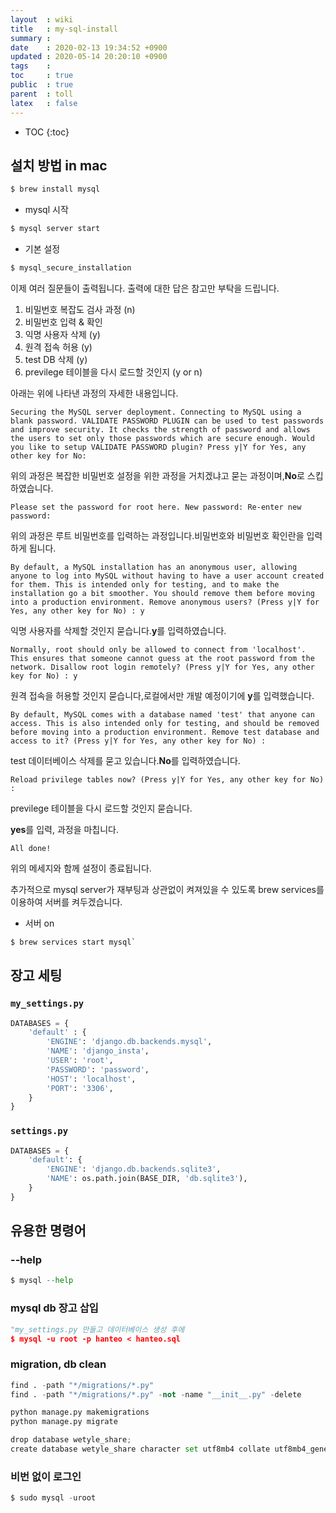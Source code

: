 ```yaml
---
layout  : wiki
title   : my-sql-install 
summary : 
date    : 2020-02-13 19:34:52 +0900
updated : 2020-05-14 20:20:10 +0900
tags    : 
toc     : true
public  : true
parent  : toll
latex   : false
---
```

* TOC
{:toc}

## 설치 방법 in mac

```python
$ brew install mysql
```

* mysql 시작

```python
$ mysql server start
```

* 기본 설정

```python
$ mysql_secure_installation
```

이제 여러 질문들이 출력됩니다. 출력에 대한 답은 참고만 부탁을 드립니다.

1. 비밀번호 복잡도 검사 과정 (n)
2. 비밀번호 입력 & 확인
3. 익명 사용자 삭제 (y)
4. 원격 접속 허용 (y)
5. test DB 삭제 (y)
6. previlege 테이블을 다시 로드할 것인지 (y or n)

아래는 위에 나타낸 과정의 자세한 내용입니다.

`Securing the MySQL server deployment.
Connecting to MySQL using a blank password.
VALIDATE PASSWORD PLUGIN can be used to test passwords
and improve security. It checks the strength of password
and allows the users to set only those passwords which are
secure enough. Would you like to setup VALIDATE PASSWORD plugin?
Press y|Y for Yes, any other key for No:`

위의 과정은 복잡한 비밀번호 설정을 위한 과정을 거치겠냐고 묻는 과정이며,**No**로 스킵하였습니다.

`Please set the password for root here.
New password:
Re-enter new password:`

위의 과정은 루트 비밀번호를 입력하는 과정입니다.비밀번호와 비밀번호 확인란을 입력하게 됩니다.

`By default, a MySQL installation has an anonymous user,
allowing anyone to log into MySQL without having to have
a user account created for them. This is intended only for
testing, and to make the installation go a bit smoother.
You should remove them before moving into a production
environment.
Remove anonymous users? (Press y|Y for Yes, any other key for No) : y`

익명 사용자를 삭제할 것인지 묻습니다.**y**를 입력하였습니다.

`Normally, root should only be allowed to connect from
'localhost'. This ensures that someone cannot guess at
the root password from the network.
Disallow root login remotely? (Press y|Y for Yes, any other key for No) : y`

원격 접속을 허용할 것인지 묻습니다,로컬에서만 개발 예정이기에 **y**를 입력했습니다.

`By default, MySQL comes with a database named 'test' that
anyone can access. This is also intended only for testing,
and should be removed before moving into a production
environment.
Remove test database and access to it? (Press y|Y for Yes, any other key for No) :`

test 데이터베이스 삭제를 묻고 있습니다.**No**를 입력하였습니다.

`Reload privilege tables now? (Press y|Y for Yes, any other key for No) :`

previlege 테이블을 다시 로드할 것인지 묻습니다.

**yes**를 입력, 과정을 마칩니다.

`All done!`

위의 메세지와 함께 설정이 종료됩니다.

추가적으로 mysql server가 재부팅과 상관없이 켜져있을 수 있도록 brew services를 이용하여 서버를 켜두겠습니다.

- 서버 on

```python
$ brew services start mysql`
```

## 장고 세팅

### `my_settings.py`

```python
DATABASES = {
    'default' : {
        'ENGINE': 'django.db.backends.mysql',    
        'NAME': 'django_insta',                  
        'USER': 'root',                          
        'PASSWORD': 'password',                  
        'HOST': 'localhost',                    
        'PORT': '3306',                        
    }
}
```

### `settings.py`

```python
DATABASES = {
    'default': {
        'ENGINE': 'django.db.backends.sqlite3',
        'NAME': os.path.join(BASE_DIR, 'db.sqlite3'),
    }
}
```

## 유용한 명령어

### --help

```python
$ mysql --help
```

### mysql db 장고 삽입

```python
"my_settings.py 만들고 데이터베이스 생성 후에
$ mysql -u root -p hanteo < hanteo.sql
```

### migration, db clean

```python
find . -path "*/migrations/*.py"
find . -path "*/migrations/*.py" -not -name "__init__.py" -delete

python manage.py makemigrations
python manage.py migrate

```

```python
drop database wetyle_share;
create database wetyle_share character set utf8mb4 collate utf8mb4_general_ci;
```

### 비번 없이 로그인

```python
$ sudo mysql -uroot
```
